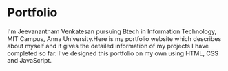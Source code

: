 # Portfolio
I'm Jeevanantham Venkatesan pursuing Btech in Information Technology, MIT Campus, Anna University.Here is my portfolio website which describes about myself and it gives the detailed information of my projects I have completed so far. I've designed this portfolio on my own using HTML, CSS and JavaScript.
